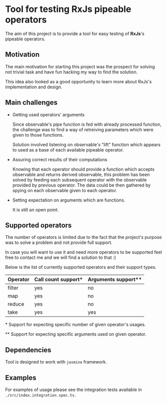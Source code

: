 # Tool for testing RxJs pipeable operators

The aim of this project is to provide a tool for easy testing of **RxJs**'s pipeable operators.

## Motivation
The main motivation for starting this project was the prospect for solving not trivial task and have fun hacking my way to find the solution.

This idea also looked as a good opportunity to learn more about RxJs's implementation and design.

## Main challenges
* Getting used operators' arguments

    Since observable's pipe function is fed with already processed function, the challenge was to find a way of retreiving parameters which were given to those functions.

    Solution involved listening on observable's "lift" function which appears to used as a base of each available pipeable operator.

* Assuring correct results of their computations

    Knowing that each operator should provide a function which accepts  observable and returns derived observable, this problem has been solved by feeding each subsequent operator with the observable provided by previous operator. The data could be then gathered by spying on each observable given to each operator.

* Setting expectation on arguments which are functions.

    It is still an open point.

## Supported operators

The number of operators is limited due to the fact that the project's purpose was to solve a problem and not provide full support.

In case you will want to use it and need more operators to be supported feel free to contact me and we will find a solution to that :)

Below is the list of currently supported operators and their support types. 

| Operator  | Call count support* | Arguments support** |
| --------- | ------------------- | ------------------- |
| filter    | yes                 | no                  |
| map       | yes                 | no                  |
| reduce    | yes                 | no                  |
| take      | yes                 | yes                 |
 
\* Support for expecting specific number of given operator's usages.

\*\* Support for expecting specific arguments used on given operator.

## Dependencies
Tool is designed to work with `jasmine` framework.

## Examples

For examples of usage please see the integration tests available in `./src/index.integration.spec.ts`.
